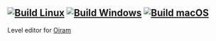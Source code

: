 [![Build Linux](https://github.com/mateoconlechuga/oiram-editor/actions/workflows/build.linux.workflow.yml/badge.svg)](https://github.com/mateoconlechuga/oiram-editor/actions/workflows/build.linux.workflow.yml) [![Build Windows](https://github.com/mateoconlechuga/oiram-editor/actions/workflows/build.windows.workflow.yml/badge.svg)](https://github.com/mateoconlechuga/oiram-editor/actions/workflows/build.windows.workflow.yml) [![Build macOS](https://github.com/mateoconlechuga/oiram-editor/actions/workflows/build.mac.workflow.yml/badge.svg)](https://github.com/mateoconlechuga/oiram-editor/actions/workflows/build.mac.workflow.yml)
---

Level editor for [Oiram](https://github.com/MattWaltz/oiram)
